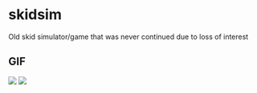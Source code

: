 # skidsim
Old skid simulator/game that was never continued due to loss of interest

## GIF
[![](https://j.gifs.com/lxM3Q1.gif)](https://streamable.com/mk3yf)
[![](https://j.gifs.com/q7M3Ry.gif)](https://streamable.com/mk3yf)
